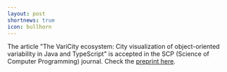 ```yaml
---
layout: post
shortnews: true
icon: bullhorn
---
```


The article "The VariCity ecosystem: City visualization of object-oriented variability in Java and TypeScript" is accepted in the SCP (Science of Computer Programming) journal. Check the [preprint here](https://hal.science/hal-04725549).
